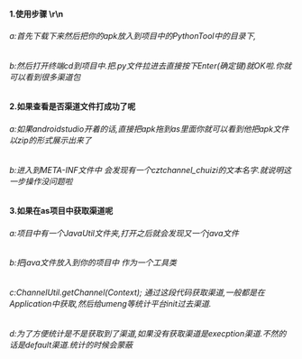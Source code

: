 #### 1.使用步骤 \r\n
###### a:首先下载下来然后把你的apk放入到项目中的PythonTool中的目录下,
###### b:然后打开终端cd到项目中.把.py文件拉进去直接按下Enter(确定键)就OK啦.你就可以看到很多渠道包
#### 2.如果查看是否渠道文件打成功了呢
###### a:如果androidstudio开着的话,直接把apk拖到as里面你就可以看到他把apk文件以zip的形式展示出来了
###### b:进入到META-INF文件中 会发现有一个cztchannel_chuizi的文本名字.就说明这一步操作没问题啦
#### 3.如果在as项目中获取渠道呢
###### a:项目中有一个JavaUtil文件夹,打开之后就会发现又一个java文件
###### b:把java文件放入到你的项目中 作为一个工具类
###### c:ChannelUtil.getChannel(Context); 通过这段代码获取渠道,一般都是在Application中获取,然后给umeng等统计平台init过去渠道.
###### d:为了方便统计是不是获取到了渠道,如果没有获取渠道是execption渠道.不然的话是default渠道.统计的时候会蒙蔽
